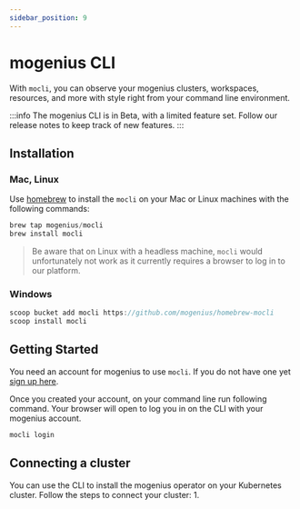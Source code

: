 ```yaml
---
sidebar_position: 9
---
```


# mogenius CLI

With `mocli`, you can observe your mogenius clusters, workspaces, resources, and more with style right from your command line environment.

:::info
The mogenius CLI is in Beta, with a limited feature set. Follow our release notes to keep track of new features.
:::

## Installation

### Mac, Linux

Use [homebrew](https://brew.sh) to install the `mocli` on your Mac or Linux machines with the following commands:

```jsx title="Install mocli"
brew tap mogenius/mocli
brew install mocli
```

> Be aware that on Linux with a headless machine, `mocli` would unfortunately not work as it currently requires a browser to log in to our platform.

### Windows

```jsx title="Install mocli"
scoop bucket add mocli https://github.com/mogenius/homebrew-mocli
scoop install mocli
```

## Getting Started

You need an account for mogenius to use `mocli`. If you do not have one yet [sign up here](https://app.mogenius.com).

Once you created your account, on your command line run following command. Your browser will open to log you in on the CLI with your mogenius account.

```jsx title="Launch the CLI"
mocli login
```

## Connecting a cluster

You can use the CLI to install the mogenius operator on your Kubernetes cluster. Follow the steps to connect your cluster:
1. 


